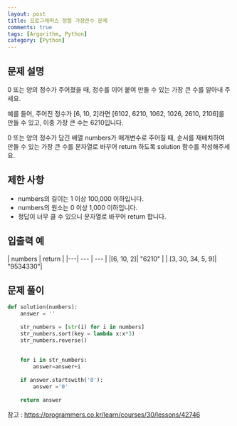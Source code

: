 ```yaml
---
layout: post
title: 프로그래머스 정렬 가장큰수 문제
comments: true
tags: [Argorithm, Python]
category: [Python]
---
```


## 문제 설명
0 또는 양의 정수가 주어졌을 때, 정수를 이어 붙여 만들 수 있는 가장 큰 수를 알아내 주세요.

예를 들어, 주어진 정수가 [6, 10, 2]라면 [6102, 6210, 1062, 1026, 2610, 2106]를 만들 수 있고, 이중 가장 큰 수는 6210입니다.

0 또는 양의 정수가 담긴 배열 numbers가 매개변수로 주어질 때, 순서를 재배치하여 만들 수 있는 가장 큰 수를 문자열로 바꾸어 return 하도록 solution 함수를 작성해주세요.

## 제한 사항
- numbers의 길이는 1 이상 100,000 이하입니다.
- numbers의 원소는 0 이상 1,000 이하입니다.
- 정답이 너무 클 수 있으니 문자열로 바꾸어 return 합니다.

## 입출력 예  
| numbers | return |
|---| ---   | --- |
|[6, 10, 2]|  "6210" |
| [3, 30, 34, 5, 9]| "9534330"|  


## 문제 풀이
```python
def solution(numbers):
    answer = ''
    
    str_numbers = [str(i) for i in numbers]
    str_numbers.sort(key = lambda x:x*3)
    str_numbers.reverse()
    
    
    for i in str_numbers:
        answer=answer+i
    
    if answer.startswith('0'):
        answer ='0'
        
    return answer
```


참고 : <https://programmers.co.kr/learn/courses/30/lessons/42746>